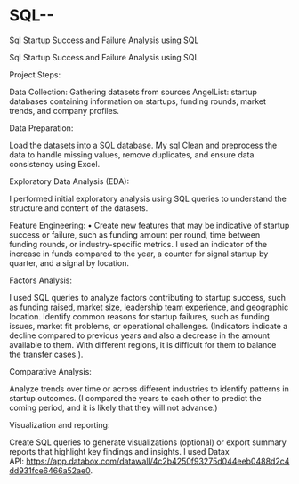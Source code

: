 # SQL--
Sql Startup Success and Failure Analysis using SQL

Sql Startup Success and Failure Analysis using SQL

Project Steps:

Data Collection: Gathering datasets from sources AngelList: startup databases containing information on startups, funding rounds, market trends, and company profiles.

Data Preparation:

Load the datasets into a SQL database. My sql
Clean and preprocess the data to handle missing values, remove duplicates, and ensure data consistency using Excel.


Exploratory Data Analysis (EDA):

I performed initial exploratory analysis using SQL queries to understand the structure and content of the datasets.

Feature Engineering: • Create new features that may be indicative of startup success or failure, such as funding amount per round, time between funding rounds, or industry-specific metrics. I used an indicator of the increase in funds compared to the year, a counter for signal startup by quarter, and a signal by location.

Factors Analysis:

I used SQL queries to analyze factors contributing to startup success, such as funding raised, market size, leadership team experience, and geographic location.
Identify common reasons for startup failures, such as funding issues, market fit problems, or operational challenges. (Indicators indicate a decline compared to previous years and also a decrease in the amount available to them. With different regions, it is difficult for them to balance the transfer cases.).

Comparative Analysis:

Analyze trends over time or across different industries to identify patterns in startup outcomes. (I compared the years to each other to predict the coming period, and it is likely that they will not advance.)

Visualization and reporting:

Create SQL queries to generate visualizations (optional) or export summary reports that highlight key findings and insights.
I used Datax API: https://app.databox.com/datawall/4c2b4250f93275d044eeb0488d2c4dd931fce6466a52ae0.
